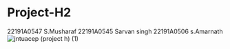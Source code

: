 # Project-H2
22191A0547 S.Musharaf
22191A0545 Sarvan singh
22191A0506 s.Amarnath
![jntuacep (project h) (1)](https://github.com/SHAIKMUSHARAF123/Project-H2/assets/129157100/c7996569-52fe-45fc-b0e4-86106dbf79c6)
